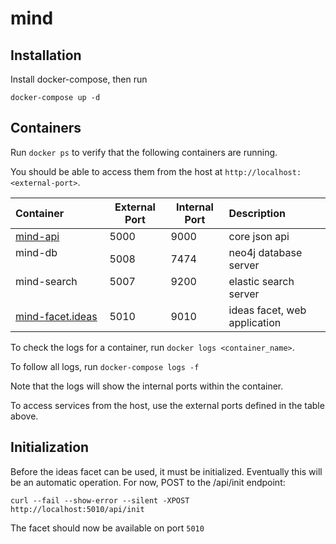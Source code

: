 # mind

## Installation

Install docker-compose, then run
```
docker-compose up -d
```

## Containers

Run ```docker ps``` to verify that the following containers are running. 

You should be able to access them from the host at ```http://localhost:<external-port>```.

| Container                           | External Port | Internal Port | Description                   |
| :---------------------------------- | ------------- | ------------- | :---------------------------- |
| [mind-api](./api)                   | 5000          | 9000          | core json api                 |
| mind-db                             | 5008          | 7474          | neo4j database server         |
| mind-search                         | 5007          | 9200          | elastic search server         |
| [mind-facet.ideas](./facets/ideas)  | 5010          | 9010          | ideas facet, web application  |
To check the logs for a container, run ```docker logs <container_name>```.

To follow all logs, run ```docker-compose logs -f```

Note that the logs will show the internal ports within the container.

To access services from the host, use the external ports defined in the table above.

## Initialization

Before the ideas facet can be used, it must be initialized. Eventually this will be an automatic operation. For now, POST to the /api/init endpoint:

```
curl --fail --show-error --silent -XPOST http://localhost:5010/api/init
```

The facet should now be available on port ```5010```

